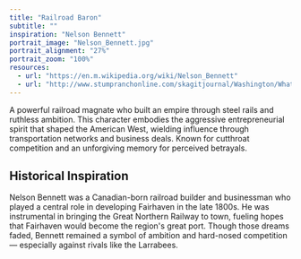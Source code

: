 ```yaml
---
title: "Railroad Baron"
subtitle: ""
inspiration: "Nelson Bennett"
portrait_image: "Nelson_Bennett.jpg"
portrait_alignment: "27%"
portrait_zoom: "100%"
resources:
  - url: "https://en.m.wikipedia.org/wiki/Nelson_Bennett"
  - url: "http://www.stumpranchonline.com/skagitjournal/Washington/Whatcom/Fairhaven/Wilkeson12-Bennett.html"
---
```


A powerful railroad magnate who built an empire through steel rails and ruthless ambition. This character embodies the aggressive entrepreneurial spirit that shaped the American West, wielding influence through transportation networks and business deals. Known for cutthroat competition and an unforgiving memory for perceived betrayals.

## Historical Inspiration

Nelson Bennett was a Canadian-born railroad builder and businessman who played a central role in developing Fairhaven in the late 1800s. He was instrumental in bringing the Great Northern Railway to town, fueling hopes that Fairhaven would become the region's great port. Though those dreams faded, Bennett remained a symbol of ambition and hard-nosed competition — especially against rivals like the Larrabees.

